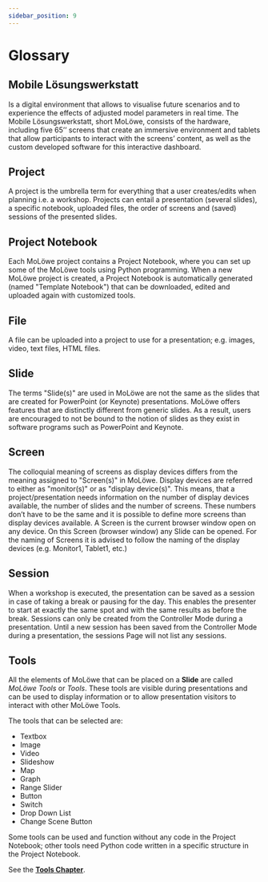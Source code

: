 ```yaml
---
sidebar_position: 9
---
```


# Glossary

## **Mobile Lösungswerkstatt**
Is a digital environment that allows to visualise future scenarios and to experience the effects of adjusted
model parameters in real time. The Mobile Lösungswerkstatt, short MoLöwe, consists of the hardware,
including five 65’’ screens that create an immersive environment and tablets that allow participants to
interact with the screens’ content, as well as the custom developed software for this interactive dashboard.

## **Project**
A project is the umbrella term for everything that a user creates/edits when planning i.e. a workshop.
Projects can entail a presentation (several slides), a specific notebook, uploaded files, the order of
screens and (saved) sessions of the presented slides.

## **Project Notebook**
Each MoLöwe project contains a Project Notebook, where you can set up some of the MoLöwe tools using Python programming.
When a new MoLöwe project is created, a Project Notebook is automatically generated (named "Template Notebook") that
can be downloaded, edited and uploaded again with customized tools.

## **File**
A file can be uploaded into a project to use for a presentation; e.g. images, video, text files, HTML files.

## **Slide**
The terms "Slide(s)" are used in MoLöwe are not the same as the slides that are created for PowerPoint (or Keynote) presentations.
MoLöwe offers features that are distinctly different from generic slides. As a result, users are encouraged to not be
bound to the notion of slides as they exist in software programs such as PowerPoint and Keynote.

## **Screen**
The colloquial meaning of screens as display devices differs from the meaning assigned to "Screen(s)" in MoLöwe.
Display devices are referred to either as "monitor(s)" or as "display device(s)".
This means, that a project/presentation needs information on the number of display devices available,
the number of slides and the number of screens. These numbers don’t have to be the same and it is possible to
define more screens than display devices available. A Screen is the current browser window open on any device.
On this Screen (browser window) any Slide can be opened. For the naming of Screens it is advised to follow the naming
of the display devices (e.g. Monitor1, Tablet1, etc.)

## **Session**

When a workshop is executed, the presentation can be saved as a session in case of taking a break or pausing for the day.
This enables the presenter to start at exactly the same spot and with the same results as before the break.
Sessions can only be created from the Controller Mode during a presentation.
Until a new session has been saved from the Controller Mode during a presentation, the sessions Page will not list any sessions.

## **Tools**
All the elements of MoLöwe that can be placed on a **Slide** are called *MoLöwe Tools* or *Tools*.
These tools are visible during presentations and can be used to display information or to allow presentation visitors
to interact with other MoLöwe Tools.

The tools that can be selected are:
* Textbox
* Image
* Video
* Slideshow
* Map
* Graph
* Range Slider
* Button
* Switch
* Drop Down List
* Change Scene Button

Some tools can be used and function without any code in the Project Notebook;
other tools need Python code written in a specific structure in the Project Notebook.

See the [**Tools Chapter**](docs/moloewe-tools/00_overview.md).

